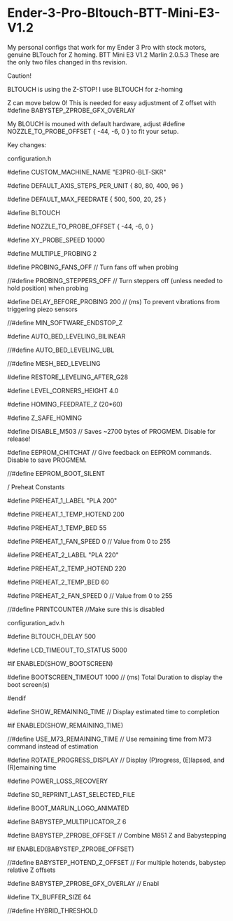# Ender-3-Pro-Bltouch-BTT-Mini-E3-V1.2
My personal configs that work for my Ender 3 Pro with stock motors, genuine BLTouch for Z homing. BTT Mini E3 V1.2
Marlin 2.0.5.3
These are the only two files changed in ths revision.

Caution!

BLTOUCH is using the Z-STOP! I use BLTOUCH for z-homing

Z can move below 0! This is needed for easy adjustment of Z offset with #define BABYSTEP_ZPROBE_GFX_OVERLAY 

My BLOUCH is mouned with default hardware, adjust #define NOZZLE_TO_PROBE_OFFSET { -44, -6, 0 } to fit your setup.

Key changes:

configuration.h

#define CUSTOM_MACHINE_NAME "E3PRO-BLT-SKR"

#define DEFAULT_AXIS_STEPS_PER_UNIT   { 80, 80, 400, 96 }

#define DEFAULT_MAX_FEEDRATE          { 500, 500, 20, 25 }

#define BLTOUCH

#define NOZZLE_TO_PROBE_OFFSET { -44, -6, 0 }

#define XY_PROBE_SPEED 10000

#define MULTIPLE_PROBING 2

#define PROBING_FANS_OFF          // Turn fans off when probing

//#define PROBING_STEPPERS_OFF      // Turn steppers off (unless needed to hold position) when probing

#define DELAY_BEFORE_PROBING 200  // (ms) To prevent vibrations from triggering piezo sensors

//#define MIN_SOFTWARE_ENDSTOP_Z

#define AUTO_BED_LEVELING_BILINEAR

//#define AUTO_BED_LEVELING_UBL

//#define MESH_BED_LEVELING

#define RESTORE_LEVELING_AFTER_G28

#define LEVEL_CORNERS_HEIGHT      4.0 

#define HOMING_FEEDRATE_Z  (20*60)

#define Z_SAFE_HOMING

#define DISABLE_M503        // Saves ~2700 bytes of PROGMEM. Disable for release!

#define EEPROM_CHITCHAT       // Give feedback on EEPROM commands. Disable to save PROGMEM.

//#define EEPROM_BOOT_SILENT 

/ Preheat Constants

#define PREHEAT_1_LABEL       "PLA 200"

#define PREHEAT_1_TEMP_HOTEND 200

#define PREHEAT_1_TEMP_BED     55

#define PREHEAT_1_FAN_SPEED   0 // Value from 0 to 255

#define PREHEAT_2_LABEL       "PLA 220"

#define PREHEAT_2_TEMP_HOTEND 220

#define PREHEAT_2_TEMP_BED    60

#define PREHEAT_2_FAN_SPEED   0 // Value from 0 to 255

//#define PRINTCOUNTER //Make sure this is disabled


configuration_adv.h

#define BLTOUCH_DELAY 500

#define LCD_TIMEOUT_TO_STATUS 5000

#if ENABLED(SHOW_BOOTSCREEN)

#define BOOTSCREEN_TIMEOUT 1000        // (ms) Total Duration to display the boot screen(s)

#endif

#define SHOW_REMAINING_TIME          // Display estimated time to completion

#if ENABLED(SHOW_REMAINING_TIME)

//#define USE_M73_REMAINING_TIME     // Use remaining time from M73 command instead of estimation

#define ROTATE_PROGRESS_DISPLAY    // Display (P)rogress, (E)lapsed, and (R)emaining time

#define POWER_LOSS_RECOVERY

#define SD_REPRINT_LAST_SELECTED_FILE

#define BOOT_MARLIN_LOGO_ANIMATED

#define BABYSTEP_MULTIPLICATOR_Z  6

#define BABYSTEP_ZPROBE_OFFSET          // Combine M851 Z and Babystepping

#if ENABLED(BABYSTEP_ZPROBE_OFFSET)

//#define BABYSTEP_HOTEND_Z_OFFSET      // For multiple hotends, babystep relative Z offsets

#define BABYSTEP_ZPROBE_GFX_OVERLAY   // Enabl

#define TX_BUFFER_SIZE 64

//#define HYBRID_THRESHOLD


